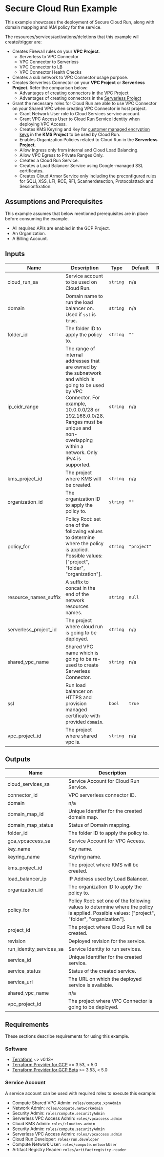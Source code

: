 # Secure Cloud Run Example

This example showcases the deployment of Secure Cloud Run, along with domain mapping and IAM policy for the service.

The resources/services/activations/deletions that this example will create/trigger are:

* Creates Firewall rules on your **VPC Project**.
  * Serverless to VPC Connector
  * VPC Connector to Serverless
  * VPC Connector to LB
  * VPC Connector Health Checks
* Creates a sub network to VPC Connector usage purpose.
* Creates Serverless Connector on your **VPC Project** or **Serverless Project**. Refer the comparison below:
  * Advantages of creating connectors in the [VPC Project](https://cloud.google.com/run/docs/configuring/connecting-shared-vpc#host-project)
  * Advantages of creating connectors in the [Serverless Project](https://cloud.google.com/run/docs/configuring/connecting-shared-vpc#service-projects)
* Grant the necessary roles for Cloud Run are able to use VPC Connector on your Shared VPC when creating VPC Connector in host project.
  * Grant Network User role to Cloud Services service account.
  * Grant VPC Access User to Cloud Run Service Identity when deploying VPC Access.
  * Creates KMS Keyring and Key for [customer managed encryption keys](https://cloud.google.com/run/docs/securing/using-cmek) in the **KMS Project** to be used by Cloud Run.
  * Enables Organization Policies related to Cloud Run in the **Serverless Project**.
  * Allow Ingress only from internal and Cloud Load Balancing.
  * Allow VPC Egress to Private Ranges Only.
  * Creates a Cloud Run Service.
  * Creates a Load Balancer Service using Google-managed SSL certificates.
  * Creates Cloud Armor Service only including the preconfigured rules for SQLi, XSS, LFI, RCE, RFI, Scannerdetection, Protocolattack and Sessionfixation.

## Assumptions and Prerequisites

This example assumes that below mentioned prerequisites are in place before consuming the example.

* All required APIs are enabled in the GCP Project.
* An Organization.
* A Billing Account.

<!-- BEGINNING OF PRE-COMMIT-TERRAFORM DOCS HOOK -->
## Inputs

| Name | Description | Type | Default | Required |
|------|-------------|------|---------|:--------:|
| cloud\_run\_sa | Service account to be used on Cloud Run. | `string` | n/a | yes |
| domain | Domain name to run the load balancer on. Used if `ssl` is `true`. | `string` | n/a | yes |
| folder\_id | The folder ID to apply the policy to. | `string` | `""` | no |
| ip\_cidr\_range | The range of internal addresses that are owned by the subnetwork and which is going to be used by VPC Connector. For example, 10.0.0.0/28 or 192.168.0.0/28. Ranges must be unique and non-overlapping within a network. Only IPv4 is supported. | `string` | n/a | yes |
| kms\_project\_id | The project where KMS will be created. | `string` | n/a | yes |
| organization\_id | The organization ID to apply the policy to. | `string` | `""` | no |
| policy\_for | Policy Root: set one of the following values to determine where the policy is applied. Possible values: ["project", "folder", "organization"]. | `string` | `"project"` | no |
| resource\_names\_suffix | A suffix to concat in the end of the network resources names. | `string` | `null` | no |
| serverless\_project\_id | The project where cloud run is going to be deployed. | `string` | n/a | yes |
| shared\_vpc\_name | Shared VPC name which is going to be re-used to create Serverless Connector. | `string` | n/a | yes |
| ssl | Run load balancer on HTTPS and provision managed certificate with provided `domain`. | `bool` | `true` | no |
| vpc\_project\_id | The project where shared vpc is. | `string` | n/a | yes |

## Outputs

| Name | Description |
|------|-------------|
| cloud\_services\_sa | Service Account for Cloud Run Service. |
| connector\_id | VPC serverless connector ID. |
| domain | n/a |
| domain\_map\_id | Unique Identifier for the created domain map. |
| domain\_map\_status | Status of Domain mapping. |
| folder\_id | The folder ID to apply the policy to. |
| gca\_vpcaccess\_sa | Service Account for VPC Access. |
| key\_name | Key name. |
| keyring\_name | Keyring name. |
| kms\_project\_id | The project where KMS will be created. |
| load\_balancer\_ip | IP Address used by Load Balancer. |
| organization\_id | The organization ID to apply the policy to. |
| policy\_for | Policy Root: set one of the following values to determine where the policy is applied. Possible values: ["project", "folder", "organization"]. |
| project\_id | The project where Cloud Run will be created. |
| revision | Deployed revision for the service. |
| run\_identity\_services\_sa | Service Identity to run services. |
| service\_id | Unique Identifier for the created service. |
| service\_status | Status of the created service. |
| service\_url | The URL on which the deployed service is available. |
| shared\_vpc\_name | n/a |
| vpc\_project\_id | The project where VPC Connector is going to be deployed. |

<!-- END OF PRE-COMMIT-TERRAFORM DOCS HOOK -->

## Requirements

These sections describe requirements for using this example.

### Software

* [Terraform](https://www.terraform.io/downloads.html) ~> v0.13+
* [Terraform Provider for GCP](https://github.com/terraform-providers/terraform-provider-google) >= 3.53, < 5.0
* [Terraform Provider for GCP Beta](https://github.com/terraform-providers/terraform-provider-google-beta) >= 3.53, < 5.0

### Service Account

A service account can be used with required roles to execute this example:

* Compute Shared VPC Admin: `roles/compute.xpnAdmin`
* Network Admin: `roles/compute.networkAdmin`
* Security Admin: `roles/compute.securityAdmin`
* Serverless VPC Access Admin: `roles/vpcaccess.admin`
* Cloud KMS Admin: `roles/cloudkms.admin`
* Security Admin: `roles/compute.securityAdmin`
* Serverless VPC Access Admin: `roles/vpcaccess.admin`
* Cloud Run Developer: `roles/run.developer`
* Compute Network User: `roles/compute.networkUser`
* Artifact Registry Reader: `roles/artifactregistry.reader`
